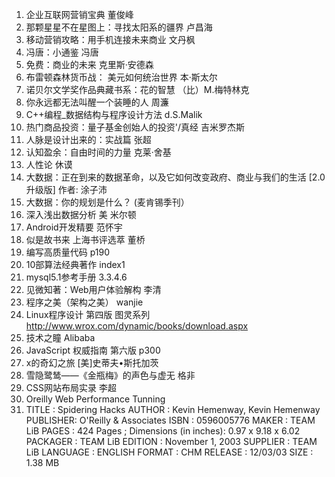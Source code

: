 1. 企业互联网营销宝典 董俊峰
2. 那颗星星不在星图上：寻找太阳系的疆界 卢昌海
3. 移动营销攻略：用手机连接未来商业 文丹枫
4. 冯唐：小通鉴 冯唐
5. 免费：商业的未来 克里斯·安德森
6. 布雷顿森林货币战： 美元如何统治世界 本·斯太尔
7. 诺贝尔文学奖作品典藏书系：花的智慧 （比）M.梅特林克
8. 你永远都无法叫醒一个装睡的人 周濂
9. C++编程_数据结构与程序设计方法 d.S.Malik
10. 热门商品投资：量子基金创始人的投资'/真经 吉米罗杰斯
11. 人脉是设计出来的：实战篇 张超
12. 认知盈余：自由时间的力量 克莱·舍基
13. 人性论 休谟
14. 大数据：正在到来的数据革命，以及它如何改变政府、商业与我们的生活 [2.0升级版] 作者:	涂子沛
15. 大数据：你的规划是什么？ (麦肯锡季刊）
16. 深入浅出数据分析 美 米尔顿
17. Android开发精要 范怀宇
18. 似是故书来 上海书评选萃 董桥
19. 编写高质量代码 p190
20. 10部算法经典著作 index1
21. mysql5.1参考手册  3.3.4.6
22. 见微知著：Web用户体验解构 李清
23. 程序之美（架构之美） wanjie
24. Linux程序设计 第四版 图灵系列 http://www.wrox.com/dynamic/books/download.aspx
25. 技术之瞳 Alibaba
26. JavaScript 权威指南 第六版 p300
27. x的奇幻之旅 [美]史蒂夫•斯托加茨
28. 雪隐鹭鸶——《金瓶梅》的声色与虚无 格非
29. CSS网站布局实录 李超
30. Oreilly Web Performance Tunning 
31. TITLE    :  Spidering Hacks
AUTHOR   :  Kevin Hemenway, Kevin Hemenway
PUBLISHER:  O'Reilly & Associates
ISBN     :  0596005776
MAKER    :  TEAM LiB
PAGES    :  424 Pages ; Dimensions (in inches): 0.97 x 9.18 x 6.02 
PACKAGER :  TEAM LiB
EDITION  :  November 1, 2003
SUPPLIER :  TEAM LiB
LANGUAGE :  ENGLISH
FORMAT   :  CHM
RELEASE  :  12/03/03
SIZE     :  1.38 MB
